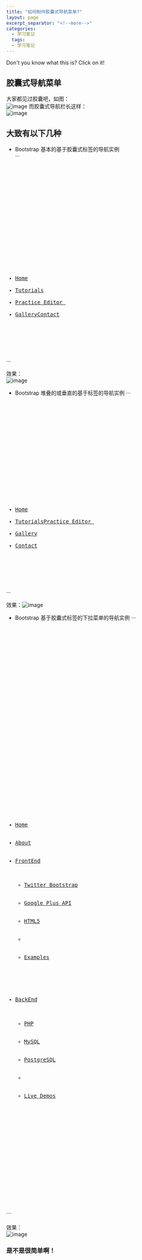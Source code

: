 ```yaml
---
title: "如何制作胶囊式导航菜单?"
layout: page
excerpt_separator: "<!--more-->"
categories:
  - 学习笔记
  tags:
  - 学习笔记
--- 
```


Don't you know what this is? Click on it!
<!--more-->  
## 胶囊式导航菜单  
大家都见过胶囊吧，如图：  
![image](/assets/images/capsule.jpg)
而胶囊式导航栏长这样：  
![image](/assets/images/navigation_bars.png)    
## 大致有以下几种
- Bootstrap 基本的基于胶囊式标签的导航实例  
···

<pre> 
<div class="container">
<div class="row">
<div class="span8">
<ul class="nav nav-pills">
<li class="active"><a href="#">Home</a></li>
<li><a href="#">Tutorials</a></li>
<li><a href="#">Practice Editor </a></li>
<li><a href="#">Gallery</a></li<li><a href="#">Contact</a></li>
</ul>
</div>
</div>
</div>
</pre> 
···  

效果：  
![image](/assets/images/navigation_bar1.jpg)  
- Bootstrap 堆叠的或垂直的基于标签的导航实例 
···
<pre>
<div class="container">
<div class="row">
<div class="span8">
<ul class="nav nav-tabs nav-stacked">
<li class="active"><a href="#">Home</a></li>
<li><a href="#">Tutorials</a></<li><a href="#">Practice Editor </a></li>
<li><a href="#">Gallery</a></li>
<li><a href="#">Contact</a></li>
</ul>
</div>
</div>
</div>
</pre>
···  

效果：![image](/assets/images/navigation_bar2.jpg)  
- Bootstrap 基于胶囊式标签的下拉菜单的导航实例 
···

<pre>
<!DOCTYPE html> 
<html lang="en">
<head>
    <meta charset="utf-8">
    <title>Bootstrap 基于胶囊式标签的下拉菜单的导航实例</title>
    <meta name="description" content="Bootstrap 基于胶囊式标签的下拉菜单的导航实例">
    <link href="../bootstrap/twitter-bootstrap-v2/docs/assets/css/bootstrap2.2.css" rel="stylesheet">
    <style type="text/css">
        .container {
            margin-top: 200px;
        }
    </style>
</head>
<body>
<div class="container">
    <div class="row">
        <div class="span6">
            <ul class="nav nav-pills">
                <li class="active"><a href="#">Home</a></li>
                <li><a href="#">About</a></li>
                <li class="dropdown"><a class="dropdown-toggle" data-toggle="dropdown" href="#">FrontEnd<b class="caret"></b></a>
                    <ul class="dropdown-menu">
                        <li><a href="#">Twitter Bootstrap</a></li>
                        <li><a href="#">Google Plus API</a></li>
                        <li><a href="#">HTML5</a></li>
                        <li class="divider"></li>
                        <li><a href="#">Examples</a></li>
                    </ul>
                </li>
                <li class="dropdown"><a class="dropdown-toggle" data-toggle="dropdown" href="#">BackEnd<b class="caret bottom-up"></b></a>
                    <ul class="dropdown-menu bottom-up pull-right">
                        <li><a href="#">PHP</a></li>
                        <li><a href="#">MySQL</a></li>
                        <li><a href="#">PostgreSQL</a></li>
                        <li class="divider"></li>
                        <li><a href="#">Live Demos</a></li>
                    </ul>
                </li>
            </ul>
        </div>
    </div>
</div>
<script src="../bootstrap/twitter-bootstrap-v2/docs/assets/js/jquery.js"></script>
<script src="../bootstrap/twitter-bootstrap-v2/docs/assets/js/bootstrap-dropdown.js"></script>
<script src="../bootstrap/twitter-bootstrap-v2/docs/assets/js/application.js"></script>
</body>
</html>
</pre>  
```  

效果：  
![image](/assets/images/navigation_bar3.jpg)  
### 是不是很简单啊！


